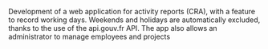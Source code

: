 Development of a web application for activity reports (CRA), with a feature to record working days. Weekends and holidays are automatically excluded, thanks to the use of the api.gouv.fr API. The app also allows an administrator to manage employees and projects
